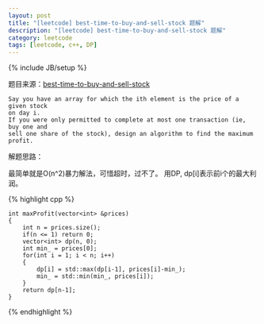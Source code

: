 ```yaml
---
layout: post
title: "[leetcode] best-time-to-buy-and-sell-stock 题解"
description: "[leetcode] best-time-to-buy-and-sell-stock 题解"
category: leetcode 
tags: [leetcode, c++, DP]
---
```

{% include JB/setup %}


题目来源：[best-time-to-buy-and-sell-stock](https://oj.leetcode.com/problems/best-time-to-buy-and-sell-stock/)

>

    Say you have an array for which the ith element is the price of a given stock
    on day i.
    If you were only permitted to complete at most one transaction (ie, buy one and
    sell one share of the stock), design an algorithm to find the maximum profit.

解题思路：

最简单就是O(n^2)暴力解法，可惜超时，过不了。
用DP, dp[i]表示前i个的最大利润。

{% highlight cpp %}
	
	int maxProfit(vector<int> &prices) 
    {
        int n = prices.size();
        if(n <= 1) return 0;
        vector<int> dp(n, 0);
        int min_ = prices[0];
        for(int i = 1; i < n; i++)
        {
            dp[i] = std::max(dp[i-1], prices[i]-min_);
            min_ = std::min(min_, prices[i]);
        }
        return dp[n-1];
    }
{% endhighlight %}


